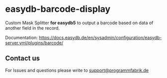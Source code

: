 # easydb-barcode-display

Custom Mask Splitter **for easydb5** to output a barcode based on data of another field in the record.

Documentation: https://docs.easydb.de/en/sysadmin/configuration/easydb-server.yml/plugins/barcode/

## Contact us

For Issues and questions please write to support@programmfabrik.de
